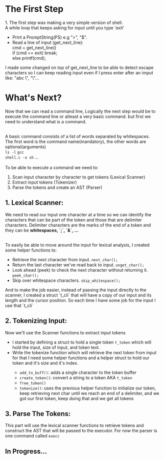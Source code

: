 <h1>The First Step</h1>
1. The first step was making a very simple version of shell.<br>
  A while loop that keeps asking for input until you type 'exit'<br>
  <ul>
    <li>Print a PromptString(PS) e.g "&gt;", "$".</li>
    <li>Read a line of input (get_next_line):<br>
      cmd = get_next_line()<br>
      if (cmd == exit) break;<br>
      else printf(cmd);
    </li>
  </ul>
  <p>I made some changed on top of get_next_line to be able to detect escape characters so I can keep reading input even if I press enter after an imput like: "abc \", "\"...</p>


<h1>What's Next?</h1>
Now that we can read a command line, Logically the next step would be to execute the command line or atleast a very basic command. but first we need to understand what is a command.<br><br>

A basic command consists of a list of words separated by whitespaces.<br>
The first word is the command name(mandatory), the other words are optional(arguments)<br>
  <code>ls -l</code> <code>gcc shell.c -o sh</code> ...
  <br><br>
  To be able to execute a command we need to:
  <ol>
    <li>Scan input character by character to get tokens (Lexical Scanner)</li>
    <li>Extract input tokens (Tokenizer)</li>
    <li>Parse the tokens and create an AST (Parser)</li>
  </ol>

  <h2>1. Lexical Scanner:</h2>
  We need to read our input one character at a time so we can identify the characters that can be part of the token and those that are delimiter characters. Delimiter characters are the marks of the end of a token and they can be <b>whitespaces, `;`, `&`, ...</b><br><br>
  
  To easily be able to move around the input for lexical analysis, I created some helper functions to:
  <ul>
    <li>Retrieve the next character from input. <code>next_char();</code></li>
    <li>Return the last character we've read back to input. <code>unget_char();</code></li>
    <li>Look ahead (peek) to check the next character without returning it. <code>peek_char();</code></li>
    <li>Skip over whitespace characters. <code>skip_whitespace();</code></li>
  </ul>
  And to make the job easier, instead of passing the input directly to the scanner, I created a struct `t_cli` that will have a copy of our input and its length and the cursor position. So each time I have some job for the input I use that `t_cli`

  <div>
  <h2>2. Tokenizing Input:</h2>
  <p>Now we'll use the Scanner functions to extract input tokens</p>
  <ul>
    <li>I started by defining a struct to hold a single token <code>t_token</code> which will hold the input, size of input, and token text.</li>
    <li>Write the tokenize function which will retrieve the next token from input for that I need some helper functions and a helper struct to hold our token and it's size and it's index.</li>
    <ul>
      <li><code>add_to_buff()</code>: adds a single character to the token buffer</li>
      <li><code>create_token()</code>: convert a string to a token AKA <code>t_token</code></li>
      <li><code>free_token()</code></li>
      <li><code>tokenize()</code>: uses the previous helper function to initialize our token, keep retrieving next char until we reach an end of a delimiter, and we got our first token, keep doing that and we get all tokens</li>
    </ul>
  </ul>

  <h2>3. Parse The Tokens:</h2>
  <p>
  This part will use the lexical scanner functions to retrieve tokens and construct the AST that will be passed to the executor.
  For now the parser is one command called <code>execc</code>
  </p>
  
  
  
  
  <h2> In Progress... </h2>
</div>
